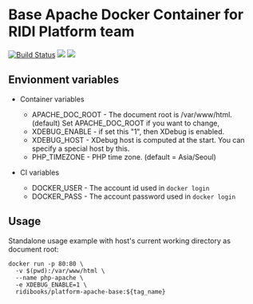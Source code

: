 Base Apache Docker Container for RIDI Platform team
========================================================

[![Build Status](https://travis-ci.org/ridibooks-docker/platform-apache-base.svg?branch=master)](https://travis-ci.org/ridibooks-docker/platform-apache-base)
[![](https://images.microbadger.com/badges/version/ridibooks/platform-apache-base.svg)](http://microbadger.com/images/ridibooks/platform-apache-base "Get your own version badge on microbadger.com")
[![](https://images.microbadger.com/badges/image/ridibooks/platform-apache-base.svg)](http://microbadger.com/images/ridibooks/platform-apache-base "Get your own version badge on microbadger.com")

Envionment variables
--------
- Container variables
  - APACHE_DOC_ROOT - The document root is /var/www/html. (default) Set APACHE_DOC_ROOT if you want to change,
  - XDEBUG_ENABLE - if set this "1", then XDebug is enabled.
  - XDEBUG_HOST - XDebug host is computed at the start. You can specify a special host by this.
  - PHP_TIMEZONE - PHP time zone. (default = Asia/Seoul)

- CI variables
  - DOCKER_USER - The account id used in `docker login`
  - DOCKER_PASS - The account password used in `docker login`

Usage
-----

Standalone usage example with host's current working directory as document root:
```
docker run -p 80:80 \
  -v $(pwd):/var/www/html \
  --name php-apache \
  -e XDEBUG_ENABLE=1 \
  ridibooks/platform-apache-base:${tag_name}
```
